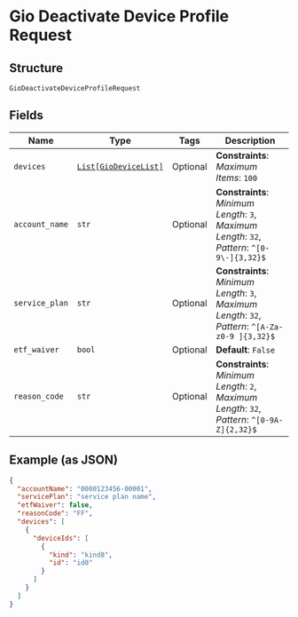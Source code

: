 
# Gio Deactivate Device Profile Request

## Structure

`GioDeactivateDeviceProfileRequest`

## Fields

| Name | Type | Tags | Description |
|  --- | --- | --- | --- |
| `devices` | [`List[GioDeviceList]`](../../doc/models/gio-device-list.md) | Optional | **Constraints**: *Maximum Items*: `100` |
| `account_name` | `str` | Optional | **Constraints**: *Minimum Length*: `3`, *Maximum Length*: `32`, *Pattern*: `^[0-9\-]{3,32}$` |
| `service_plan` | `str` | Optional | **Constraints**: *Minimum Length*: `3`, *Maximum Length*: `32`, *Pattern*: `^[A-Za-z0-9 ]{3,32}$` |
| `etf_waiver` | `bool` | Optional | **Default**: `False` |
| `reason_code` | `str` | Optional | **Constraints**: *Minimum Length*: `2`, *Maximum Length*: `32`, *Pattern*: `^[0-9A-Z]{2,32}$` |

## Example (as JSON)

```json
{
  "accountName": "0000123456-00001",
  "servicePlan": "service plan name",
  "etfWaiver": false,
  "reasonCode": "FF",
  "devices": [
    {
      "deviceIds": [
        {
          "kind": "kind8",
          "id": "id0"
        }
      ]
    }
  ]
}
```

